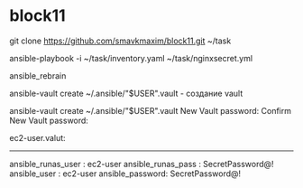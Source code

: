 # block11

 git clone https://github.com/smavkmaxim/block11.git ~/task

ansible-playbook -i ~/task/inventory.yaml ~/task/nginxsecret.yml

ansible_rebrain


ansible-vault create ~/.ansible/"$USER".vault - создание vault

ansible-vault create ~/.ansible/"$USER".vault
New Vault password:
Confirm New Vault password:


ec2-user.valut:

---
ansible_runas_user : ec2-user
ansible_runas_pass : SecretPassword@!
ansible_user : ec2-user
ansible_password: SecretPassword@!
